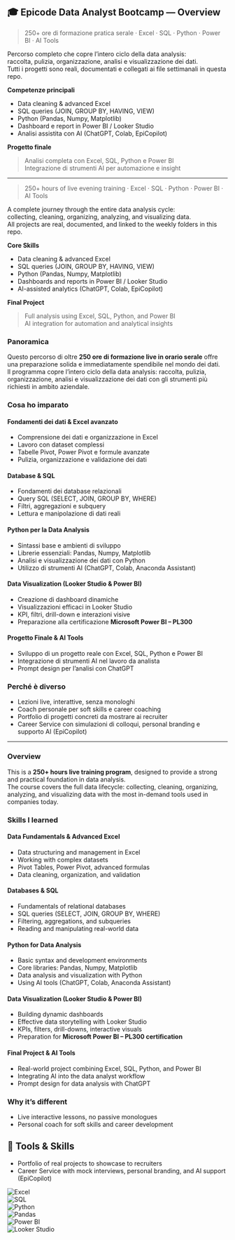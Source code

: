 ## 🎓 Epicode Data Analyst Bootcamp — Overview

> 250+ ore di formazione pratica serale · Excel · SQL · Python · Power BI · AI Tools  

Percorso completo che copre l’intero ciclo della data analysis:  
raccolta, pulizia, organizzazione, analisi e visualizzazione dei dati.  
Tutti i progetti sono reali, documentati e collegati ai file settimanali in questa repo.

**Competenze principali**
- Data cleaning & advanced Excel  
- SQL queries (JOIN, GROUP BY, HAVING, VIEW)  
- Python (Pandas, Numpy, Matplotlib)  
- Dashboard e report in Power BI / Looker Studio  
- Analisi assistita con AI (ChatGPT, Colab, EpiCopilot)

**Progetto finale**
> Analisi completa con Excel, SQL, Python e Power BI  
> Integrazione di strumenti AI per automazione e insight

---

> 250+ hours of live evening training · Excel · SQL · Python · Power BI · AI Tools  

A complete journey through the entire data analysis cycle:  
collecting, cleaning, organizing, analyzing, and visualizing data.  
All projects are real, documented, and linked to the weekly folders in this repo.

**Core Skills**
- Data cleaning & advanced Excel  
- SQL queries (JOIN, GROUP BY, HAVING, VIEW)  
- Python (Pandas, Numpy, Matplotlib)  
- Dashboards and reports in Power BI / Looker Studio  
- AI-assisted analytics (ChatGPT, Colab, EpiCopilot)

**Final Project**
> Full analysis using Excel, SQL, Python, and Power BI  
> AI integration for automation and analytical insights


### Panoramica  
Questo percorso di oltre **250 ore di formazione live in orario serale** offre una preparazione solida e immediatamente spendibile nel mondo dei dati.  
Il programma copre l’intero ciclo della data analysis: raccolta, pulizia, organizzazione, analisi e visualizzazione dei dati con gli strumenti più richiesti in ambito aziendale.  

### Cosa ho imparato  

#### Fondamenti dei dati & Excel avanzato  
- Comprensione dei dati e organizzazione in Excel  
- Lavoro con dataset complessi  
- Tabelle Pivot, Power Pivot e formule avanzate  
- Pulizia, organizzazione e validazione dei dati  

#### Database & SQL  
- Fondamenti dei database relazionali  
- Query SQL (SELECT, JOIN, GROUP BY, WHERE)  
- Filtri, aggregazioni e subquery  
- Lettura e manipolazione di dati reali  

#### Python per la Data Analysis  
- Sintassi base e ambienti di sviluppo  
- Librerie essenziali: Pandas, Numpy, Matplotlib  
- Analisi e visualizzazione dei dati con Python  
- Utilizzo di strumenti AI (ChatGPT, Colab, Anaconda Assistant)  

#### Data Visualization (Looker Studio & Power BI)  
- Creazione di dashboard dinamiche  
- Visualizzazioni efficaci in Looker Studio  
- KPI, filtri, drill-down e interazioni visive  
- Preparazione alla certificazione **Microsoft Power BI – PL300**  

#### Progetto Finale & AI Tools  
- Sviluppo di un progetto reale con Excel, SQL, Python e Power BI  
- Integrazione di strumenti AI nel lavoro da analista  
- Prompt design per l’analisi con ChatGPT  

### Perché è diverso  
- Lezioni live, interattive, senza monologhi  
- Coach personale per soft skills e career coaching  
- Portfolio di progetti concreti da mostrare ai recruiter  
- Career Service con simulazioni di colloqui, personal branding e supporto AI (EpiCopilot)  

---

### Overview  
This is a **250+ hours live training program**, designed to provide a strong and practical foundation in data analysis.  
The course covers the full data lifecycle: collecting, cleaning, organizing, analyzing, and visualizing data with the most in-demand tools used in companies today.  

### Skills I learned  

#### Data Fundamentals & Advanced Excel  
- Data structuring and management in Excel  
- Working with complex datasets  
- Pivot Tables, Power Pivot, advanced formulas  
- Data cleaning, organization, and validation  

#### Databases & SQL  
- Fundamentals of relational databases  
- SQL queries (SELECT, JOIN, GROUP BY, WHERE)  
- Filtering, aggregations, and subqueries  
- Reading and manipulating real-world data  

#### Python for Data Analysis  
- Basic syntax and development environments  
- Core libraries: Pandas, Numpy, Matplotlib  
- Data analysis and visualization with Python  
- Using AI tools (ChatGPT, Colab, Anaconda Assistant)  

#### Data Visualization (Looker Studio & Power BI)  
- Building dynamic dashboards  
- Effective data storytelling with Looker Studio  
- KPIs, filters, drill-downs, interactive visuals  
- Preparation for **Microsoft Power BI – PL300 certification**  

#### Final Project & AI Tools  
- Real-world project combining Excel, SQL, Python, and Power BI  
- Integrating AI into the data analyst workflow  
- Prompt design for data analysis with ChatGPT  

### Why it’s different  
- Live interactive lessons, no passive monologues  
- Personal coach for soft skills and career development  

## 🔧 Tools & Skills  
- Portfolio of real projects to showcase to recruiters  
- Career Service with mock interviews, personal branding, and AI support (EpiCopilot)  


![Excel](https://img.shields.io/badge/Excel-217346?style=flat&logo=microsoft-excel&logoColor=white)  
![SQL](https://img.shields.io/badge/SQL-336791?style=flat&logo=postgresql&logoColor=white)  
![Python](https://img.shields.io/badge/Python-3776AB?style=flat&logo=python&logoColor=white)  
![Pandas](https://img.shields.io/badge/Pandas-150458?style=flat&logo=pandas&logoColor=white)  
![Power BI](https://img.shields.io/badge/Power%20BI-F2C811?style=flat&logo=power-bi&logoColor=black)  
![Looker Studio](https://img.shields.io/badge/Looker%20Studio-4285F4?style=flat&logo=google&logoColor=white)  
